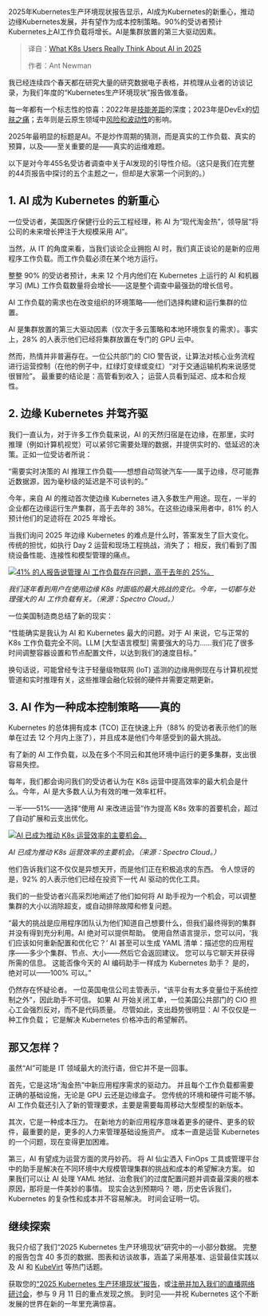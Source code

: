 <!--
title: 2025年K8s用户对AI的真实看法
cover: https://cdn.thenewstack.io/media/2025/07/98f5a45a-kubernetes-users-think-ai-2025.jpg
summary: 2025年Kubernetes生产环境现状报告显示，AI成为Kubernetes的新重心，推动边缘Kubernetes发展，并有望作为成本控制策略。90%的受访者预计Kubernetes上AI工作负载将增长。AI是集群放置的第三大驱动因素。
-->

2025年Kubernetes生产环境现状报告显示，AI成为Kubernetes的新重心，推动边缘Kubernetes发展，并有望作为成本控制策略。90%的受访者预计Kubernetes上AI工作负载将增长。AI是集群放置的第三大驱动因素。

> 译自：[What K8s Users Really Think About AI in 2025](https://thenewstack.io/what-k8s-users-really-think-about-ai-in-2025/)
> 
> 作者：Ant Newman

我已经连续四个春天都在研究大量的研究数据电子表格，并梳理从业者的访谈记录，为我们年度的“Kubernetes生产环境现状”报告做准备。

每一年都有一个标志性的惊喜：2022年是[技能差距](https://thenewstack.io/new-research-shows-the-future-is-bright-for-edge-kubernetes/)的深度；2023年是DevEx的[切肤之痛](https://thenewstack.io/the-2023-state-of-kubernetes-in-production/)；去年则是云原生领域中[风险和波动性](https://thenewstack.io/kubernetes-48-of-users-struggle-with-tool-choice/)的影响。

2025年最明显的标题是AI。不是炒作周期的猜测，而是真实的工作负载、真实的预算，以及——至关重要的是——真实的运维难题。

以下是对今年455名受访者调查中关于AI发现的引导性介绍。（这只是我们在完整的44页报告中探讨的五个主题之一，但却是大家第一个问到的。）

## 1. AI 成为 Kubernetes 的新重心

一位受访者，美国医疗保健行业的云工程经理，称 AI 为“现代淘金热”，领导层“将公司的未来增长押注于大规模采用 AI”。

当然，从 IT 的角度来看，当我们谈论企业拥抱 AI 时，我们真正谈论的是新的应用程序工作负载。而工作负载必须在某个地方运行。

整整 90% 的受访者预计，未来 12 个月内他们在 Kubernetes 上运行的 AI 和机器学习 (ML) 工作负载数量将会增长——这是整个调查中最强劲的增长信号。

AI 工作负载的需求也在改变组织的环境策略——他们选择构建和运行集群的位置。

AI 是集群放置的第三大驱动因素（仅次于多云策略和本地环境恢复的需求）。事实上，28% 的人表示他们已经将集群放置在专门的 GPU 云中。

然而，热情并非普遍存在。一位公共部门的 CIO 警告说，让算法对核心业务流程进行运营控制（在他的例子中，红绿灯变绿或变红）“对于交通运输机构来说感觉很冒险”。 最重要的结论是：高管看到收入； 运营人员看到延迟、成本和合规性。

## 2. 边缘 Kubernetes 并驾齐驱

我们一直认为，对于许多工作负载来说，AI 的天然归宿是在边缘，在那里，实时推理（例如计算机视觉）可以紧邻它需要处理的数据，并提供实时的、低延迟的决策。正如一位受访者所说：

“需要实时决策的 AI 推理工作负载——想想自动驾驶汽车——属于边缘，尽可能靠近数据源，因为毫秒级的延迟是不可谈判的。”

今年，来自 AI 的推动首次使边缘 Kubernetes 进入多数生产用途。现在，一半的企业都在边缘运行生产集群，高于去年的 38%。在这些边缘采用者中，81% 的人预计他们的足迹将在 2025 年增长。

当我们询问 2025 年边缘 Kubernetes 的难点是什么时，答案发生了巨大变化。 传统的担忧，如执行 Day 2 运营和现场工程挑战，消失了； 相反，我们看到了围绕设备性能、连接性和模型管理的痛点。

[![41% 的人报告说管理 AI 工作负载存在问题，高于去年的 25%。](https://cdn.thenewstack.io/media/2025/07/cc0bd2ad-k8s-challenges_spectrocloud.png)](https://cdn.thenewstack.io/media/2025/07/cc0bd2ad-k8s-challenges_spectrocloud.png)

*我们逐年看到用户在使用边缘 K8s 时面临的最大挑战的变化。今年，一切都与处理强大的 AI 工作负载有关。（来源：Spectro Cloud。）*

一位美国制造商总结了新的现实：

“性能确实是我认为 AI 和 Kubernetes 最大的问题。对于 AI 来说，它与正常的 K8s 工作负载完全不同。LLM [大型语言模型] 需要强大的马力……我们花了很多时间调整容器设置和节点配置文件，以达到我们的速度目标。”

换句话说，可能曾经专注于轻量级物联网 (IoT) 遥测的边缘用例现在与计算机视觉管道和实时推理有关，这些推理会融化较弱的硬件并需要定期更新。

## 3. AI 作为一种成本控制策略——真的

Kubernetes 的总体拥有成本 (TCO) 正在快速上升（88% 的受访者表示他们的账单在过去 12 个月内上涨了），并且成本是他们今年感受到的最大挑战。

有了新的 AI 工作负载，以及在多个不同云和其他环境中运行的更多集群，支出很容易失控。

每年，我们都会询问我们的受访者认为在 K8s 运营中提高效率的最大机会是什么。今年，AI 是大多数人认为有效的唯一效率杠杆。

一半——51%——选择“使用 AI 来改进运营”作为提高 K8s 效率的首要机会，超过了自动扩展和云支出优化。

[![AI 已成为推动 K8s 运营效率的主要机会。](https://cdn.thenewstack.io/media/2025/07/b8e48e62-k8s-efficiency_spectrocloud.png)](https://cdn.thenewstack.io/media/2025/07/b8e48e62-k8s-efficiency_spectrocloud.png)

*AI 已成为推动 K8s 运营效率的主要机会。（来源：Spectro Cloud。）*

他们告诉我们这不仅仅是异想天开，而是他们正在积极追求的东西。 令人惊讶的是，92% 的人表示他们已经在投资下一代 AI 驱动的优化工具。

我们的一些受访者兴高采烈地阐述了他们如何将 AI 助手视为一个机会，可以调整集群的大小以消除超支，或自动排除故障和修复问题。

“最大的挑战是应用程序团队认为他们知道自己想要什么，但我们最终得到的集群并没有得到充分利用。AI 绝对可以提供帮助。 使用自然语言提示，您可以问，‘我们应该如何重新配置和优化它？’ AI 甚至可以生成 YAML 清单：描述您的应用程序——多少个集群、节点、大小——然后它会返回建议。 您可以与它聊天并获得所需的信息。 这能否像今天的 AI 编码助手一样成为 Kubernetes 助手？ 是的，绝对可以——100% 可以。”

仍然存在怀疑论者。 一位英国电信公司主管表示，“该平台有太多变量位于系统控制之外”，因此助手不可信。 如果 AI 开始关闭工单，一位美国公共部门的 CIO 担心工会强烈反对，而不是代码质量。 尽管如此，支出趋势很明显：AI 不仅仅是一种工作负载； 它是解决 Kubernetes 价格冲击的希望解药。

## 那又怎样？

虽然“AI”可能是 IT 领域最大的流行语，但它并不是一回事。

首先，它是这场“淘金热”中新应用程序需求的驱动力。 并且每个工作负载都需要正确的基础设施，无论是 GPU 云还是边缘盒子。 您传统的环境和硬件可能不够。 AI 工作负载还引入了新的管理要求，主要是需要每周移动大型模型的新版本。

其次，它是一种成本压力。 在新地方的新应用程序意味着更多的硬件、更多的软件，最重要的是，更多的人力来管理基础设施资产。 成本一直是运营 Kubernetes 的一个问题，现在变得更加困难。

第三，AI 有望成为运营方面的灵丹妙药。 将 AI 仙尘洒入 FinOps 工具或管理平台中的助手是解决在不同环境中大规模管理集群的挑战和成本的希望解决方案。 如果我们可以让 AI 处理 YAML 地狱、治愈我们的过度配置问题并调查最深奥的根本原因，那将是一件美妙的事情。 现实会达到预期吗？ 嗯，历史告诉我们，Kubernetes 的复杂性和成本并不容易解决。 时间会证明一切。

## 继续探索

我只介绍了我们“2025 Kubernetes 生产环境现状”研究中的一小部分数据。 完整的报告包含 40 多页的数据、图表和访谈故事，涵盖了采用基准、运营最佳实践以及 AI 和 [KubeVirt](https://thenewstack.io/how-to-migrate-your-vms-to-kubevirt-with-forklift/) 等热门话题。

获取您的[“2025 Kubernetes 生产环境现状”报告](http://spectrocloud.com/state-of-kubernetes-2025)，或[注册并加入我们的直播网络研讨会](https://www.brighttalk.com/webcast/19922/649377)，参与 9 月 11 日的重点发现之旅。 到时见——并祝 Kubernetes 这个不断发展的世界在新的一年里充满惊喜。